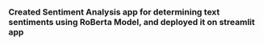 ### Created Sentiment Analysis app for determining text sentiments using RoBerta Model, and deployed it on streamlit app

